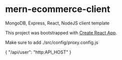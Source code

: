 # mern-ecommerce-client
MongoDB, Express, React, NodeJS client template

This project was bootstrapped with [Create React App](https://github.com/facebook/create-react-app).



Make sure to add ./src/config/proxy.config.js

{
    "/api/user": "http:API_HOST"
}